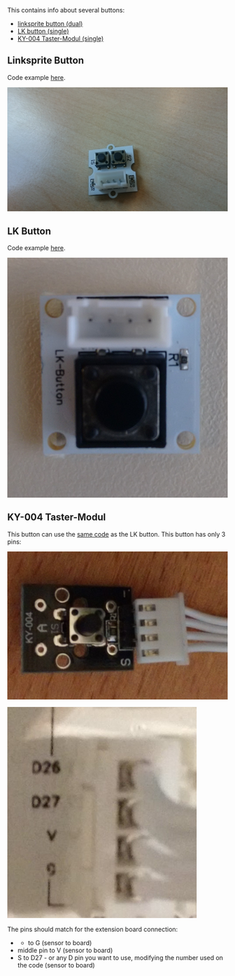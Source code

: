 This contains info about several buttons:
* [linksprite button (dual)](#linksprite-button)
* [LK button (single)](#lk-button)
* [KY-004 Taster-Modul (single)](#ky004-taster-modul)

## Linksprite Button

Code example [here](button.py).

![image of device](images/pic1.JPG)


## LK Button

Code example [here](lk-button.py).

![LK-Button](images/lkbutton.jpg)


## KY-004 Taster-Modul

This button can use the [same code](lk-button.py) as the LK button.
This button has only 3 pins:

![KY004](images/ky004_0.jpg)

![Board Connection](images/ky004_1.jpg)

The pins should match for the extension board connection:
* - to G (sensor to board)
* middle pin to V (sensor to board)
* S to D27 - or any D pin you want to use, modifying the number used on the code (sensor to board)
